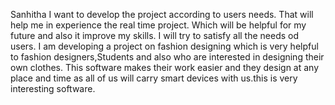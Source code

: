 Sanhitha
I want to develop the project according to users needs.
That will help me in experience the real time project. 
Which will be helpful for my future and also it improve my skills.
I will try to satisfy all the needs od users.
I am developing a project on fashion designing which is very helpful to fashion designers,Students and also who are interested in designing their own clothes.
This software makes their work easier and they design at any place and time as all of us will carry smart devices with us.this is very interesting software.
